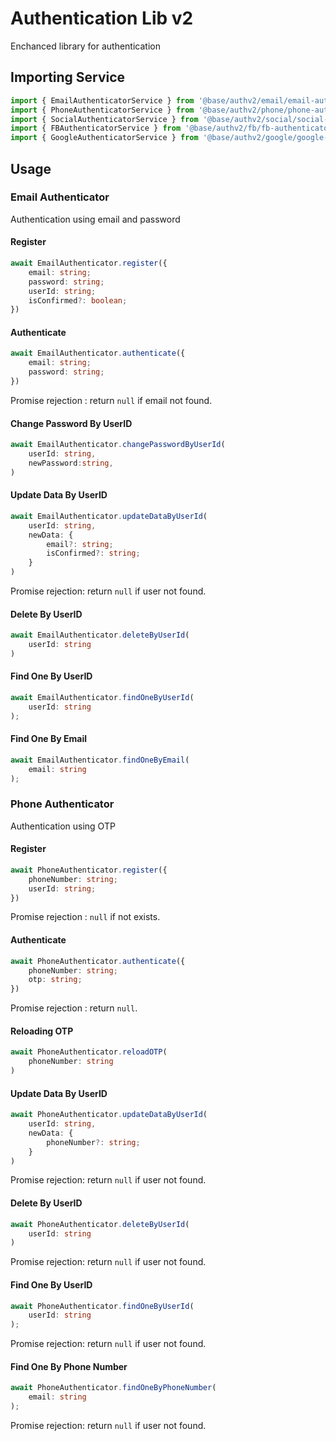 # Authentication Lib v2

Enchanced library for authentication

## Importing Service
```ts
import { EmailAuthenticatorService } from '@base/authv2/email/email-authenticator.service';
import { PhoneAuthenticatorService } from '@base/authv2/phone/phone-authenticator.service';
import { SocialAuthenticatorService } from '@base/authv2/social/social-authenticator.service';
import { FBAuthenticatorService } from '@base/authv2/fb/fb-authenticator.service';
import { GoogleAuthenticatorService } from '@base/authv2/google/google-authenticator.service';
```

## Usage

### Email Authenticator

Authentication using email and password

#### Register
```ts
await EmailAuthenticator.register({
	email: string;
	password: string;
	userId: string;
	isConfirmed?: boolean;
})
```

#### Authenticate
```ts
await EmailAuthenticator.authenticate({
	email: string;
	password: string;
})
```
Promise rejection :  return `null` if email not found.

#### Change Password By UserID
```ts
await EmailAuthenticator.changePasswordByUserId(
	userId: string,
	newPassword:string,
)
```

#### Update Data By UserID
```ts
await EmailAuthenticator.updateDataByUserId(
	userId: string,
	newData: {
		email?: string;
		isConfirmed?: string;
	}
)
```
Promise rejection: return `null` if user not found.

#### Delete By UserID
```ts
await EmailAuthenticator.deleteByUserId(
	userId: string
)
```

#### Find One By UserID
```ts
await EmailAuthenticator.findOneByUserId(
	userId: string
);
```

#### Find One By Email
```ts
await EmailAuthenticator.findOneByEmail(
	email: string
);
```

### Phone Authenticator

Authentication using OTP

#### Register
```ts
await PhoneAuthenticator.register({
	phoneNumber: string;
	userId: string;
})
```
Promise rejection :  `null` if not exists.

#### Authenticate
```ts
await PhoneAuthenticator.authenticate({
	phoneNumber: string;
	otp: string;
})
```
Promise rejection :  return `null`.

#### Reloading OTP
```ts
await PhoneAuthenticator.reloadOTP(
	phoneNumber: string
)
```

#### Update Data By UserID
```ts
await PhoneAuthenticator.updateDataByUserId(
	userId: string,
	newData: {
		phoneNumber?: string;
	}
)
```
Promise rejection: return `null` if user not found.

#### Delete By UserID
```ts
await PhoneAuthenticator.deleteByUserId(
	userId: string
)
```
Promise rejection: return `null` if user not found.

#### Find One By UserID
```ts
await PhoneAuthenticator.findOneByUserId(
	userId: string
);
```
Promise rejection: return `null` if user not found.

#### Find One By Phone Number
```ts
await PhoneAuthenticator.findOneByPhoneNumber(
	email: string
);
```
Promise rejection: return `null` if user not found.